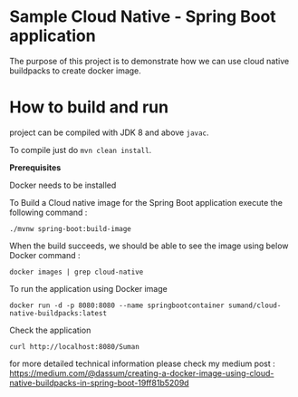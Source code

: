 # Sample Cloud Native  - Spring Boot application
The purpose of this project is to demonstrate how we can use cloud native buildpacks to create docker image.

# How to build and run

project can be compiled with JDK 8 and above `javac`.

To compile just do `mvn clean install`.

**Prerequisites**

Docker needs to be installed

To Build a Cloud native image for the Spring Boot application execute the following command :
```
./mvnw spring-boot:build-image
```
When the build succeeds, we should be able to see the image using below Docker command :
```
docker images | grep cloud-native
```
To run the application using Docker image 
```
docker run -d -p 8080:8080 --name springbootcontainer sumand/cloud-native-buildpacks:latest
```

Check the application
```
curl http://localhost:8080/Suman
```

for more detailed technical information please check my medium post :
https://medium.com/@dassum/creating-a-docker-image-using-cloud-native-buildpacks-in-spring-boot-19ff81b5209d

